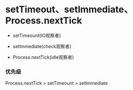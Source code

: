 # setTimeout、setImmediate、Process.nextTick

- setTimeount(IO观察者)

- setImmediate(check观察者)

- Process.nextTick(idle观察者)

### 优先级

Process.nextTick > setTimeount > setImmediate